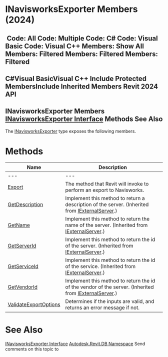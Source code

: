 # INavisworksExporter Members (2024)

﻿
 Code: All Code: Multiple Code: C# Code: Visual Basic Code: Visual C++  Members: Show All Members: Filtered Members: Filtered Members: Filtered   
---  
C#Visual BasicVisual C++
Include Protected MembersInclude Inherited Members
Revit 2024 API  
---  
INavisworksExporter Members  
[INavisworksExporter Interface](b389017c-d7af-f0a4-7440-e9dc30f47718.md "INavisworksExporter Interface") Methods See Also  
---  
The [INavisworksExporter](b389017c-d7af-f0a4-7440-e9dc30f47718.md "INavisworksExporter Interface") type exposes the following members.
# Methods
| Name | Description |
| --- | --- |
| --- | --- | --- |
| [Export](810c64df-3310-df37-53d5-18db9eb94c53.md "Export Method") | The method that Revit will invoke to perform an export to Navisworks. |
| [GetDescription](ab8f162b-c7af-dafc-04f6-8cb3835caa13.md "GetDescription Method") | Implement this method to return a description of the server.  (Inherited from [IExternalServer](91e4af0b-59c0-d640-107a-eebc4d99fa76.md "IExternalServer Interface").) |
| [GetName](df64b529-27e1-3a6a-7876-2145bb8a37b4.md "GetName Method") | Implement this method to return the name of the server.  (Inherited from [IExternalServer](91e4af0b-59c0-d640-107a-eebc4d99fa76.md "IExternalServer Interface").) |
| [GetServerId](49b1955b-a729-b610-0138-592784d20171.md "GetServerId Method") | Implement this method to return the id of the server.  (Inherited from [IExternalServer](91e4af0b-59c0-d640-107a-eebc4d99fa76.md "IExternalServer Interface").) |
| [GetServiceId](1f8da2c8-54d9-2d69-bdcc-e801d990d463.md "GetServiceId Method") | Implement this method to return the id of the service.  (Inherited from [IExternalServer](91e4af0b-59c0-d640-107a-eebc4d99fa76.md "IExternalServer Interface").) |
| [GetVendorId](76cf499a-4a59-9249-8995-e1ab9e629f37.md "GetVendorId Method") | Implement this method to return the id of the vendor of the server.  (Inherited from [IExternalServer](91e4af0b-59c0-d640-107a-eebc4d99fa76.md "IExternalServer Interface").) |
| [ValidateExportOptions](bfcbee8d-a3df-b9c2-b25d-ce83343fab14.md "ValidateExportOptions Method") | Determines if the inputs are valid, and returns an error message if not. |

# See Also
[INavisworksExporter Interface](b389017c-d7af-f0a4-7440-e9dc30f47718.md "INavisworksExporter Interface")
[Autodesk.Revit.DB Namespace](87546ba7-461b-c646-cbb1-2cb8f5bff8b2.md "Autodesk.Revit.DB Namespace")
Send comments on this topic to 